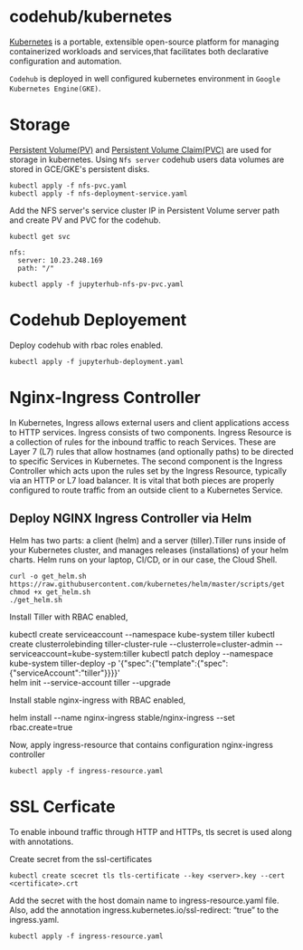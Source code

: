 # codehub/kubernetes
  
[Kubernetes](https://kubernetes.io/) is a portable, extensible open-source platform for managing 
containerized workloads and services,that facilitates both declarative configuration and automation.

`Codehub` is deployed in well configured kubernetes environment in `Google Kubernetes Engine(GKE)`. 

# Storage 
[Persistent Volume(PV)](https://kubernetes.io/docs/concepts/storage/persistent-volumes/) 
and [Persistent Volume Claim(PVC)](https://kubernetes.io/docs/concepts/storage/persistent-volumes/) 
are used for storage in kubernetes. Using `Nfs server` codehub users data volumes are stored in GCE/GKE's
persistent disks.  

    kubectl apply -f nfs-pvc.yaml
    kubectl apply -f nfs-deployment-service.yaml
          
 Add the NFS server's service cluster IP in Persistent Volume server path and create PV and PVC for the codehub.  
          
    kubectl get svc     
          
  ```Deployemntfile
  nfs:
    server: 10.23.248.169
    path: "/"
  ```
  
    kubectl apply -f jupyterhub-nfs-pv-pvc.yaml
          
# Codehub Deployement 
Deploy codehub with rbac roles enabled. 
     
    kubectl apply -f jupyterhub-deployment.yaml

# Nginx-Ingress Controller

In Kubernetes, Ingress allows external users and client applications access to HTTP services. Ingress consists of two components. Ingress Resource is a collection of rules for the inbound traffic to reach Services. These are Layer 7 (L7) rules that allow hostnames (and optionally paths) to be directed to specific Services in Kubernetes. The second component is the Ingress Controller which acts upon the rules set by the Ingress Resource, typically via an HTTP or L7 load balancer. It is vital that both pieces are properly configured to route traffic from an outside client to a Kubernetes Service.

## Deploy NGINX Ingress Controller via Helm
Helm has two parts: a client (helm) and a server (tiller).Tiller runs inside of your Kubernetes cluster, and manages releases (installations) of your helm charts. Helm runs on your laptop, CI/CD, or in our case, the Cloud Shell.

    curl -o get_helm.sh https://raw.githubusercontent.com/kubernetes/helm/master/scripts/get
    chmod +x get_helm.sh
    ./get_helm.sh

Install Tiller with RBAC enabled, 

   kubectl create serviceaccount --namespace kube-system tiller
   kubectl create clusterrolebinding tiller-cluster-rule --clusterrole=cluster-admin --serviceaccount=kube-system:tiller
   kubectl patch deploy --namespace kube-system tiller-deploy -p '{"spec":{"template":{"spec":{"serviceAccount":"tiller"}}}}'      
   helm init --service-account tiller --upgrade
   
Install stable nginx-ingress with RBAC enabled,

   helm install --name nginx-ingress stable/nginx-ingress --set rbac.create=true

Now, apply ingress-resource that contains configuration nginx-ingress controller 
    
    kubectl apply -f ingress-resource.yaml 

# SSL Cerficate
To enable inbound traffic through HTTP and HTTPs, tls secret is used along with annotations.

Create secret from the ssl-certificates 
  
    kubectl create scecret tls tls-certificate --key <server>.key --cert <certificate>.crt 
 
Add the secret with the host domain name to ingress-resource.yaml file. Also, add the annotation ingress.kubernetes.io/ssl-redirect: “true” to the ingress.yaml.

    kubectl apply -f ingress-resource.yaml
 
